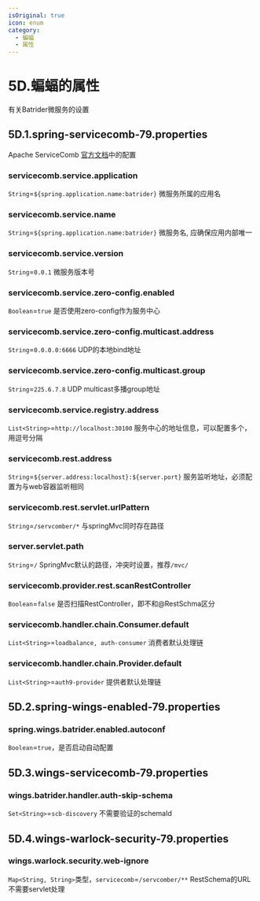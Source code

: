 ```yaml
---
isOriginal: true
icon: enum
category:
  - 蝙蝠
  - 属性
---
```


# 5D.蝙蝠的属性

有关Batrider微服务的设置

## 5D.1.spring-servicecomb-79.properties

Apache ServiceComb [官方文档](https://servicecomb.apache.org/references/java-chassis/zh_CN/)中的配置

### servicecomb.service.application

`String`=`${spring.application.name:batrider}` 微服务所属的应用名

### servicecomb.service.name

`String`=`${spring.application.name:batrider}` 微服务名, 应确保应用内部唯一

### servicecomb.service.version

`String`=`0.0.1` 微服务版本号

### servicecomb.service.zero-config.enabled

`Boolean`=`true` 是否使用zero-config作为服务中心

### servicecomb.service.zero-config.multicast.address

`String`=`0.0.0.0:6666` UDP的本地bind地址

### servicecomb.service.zero-config.multicast.group

`String`=`225.6.7.8` UDP multicast多播group地址

### servicecomb.service.registry.address

`List<String>`=`http://localhost:30100` 服务中心的地址信息，可以配置多个，用逗号分隔

### servicecomb.rest.address

`String`=`${server.address:localhost}:${server.port}` 服务监听地址，必须配置为与web容器监听相同

### servicecomb.rest.servlet.urlPattern

`String`=`/servcomber/*` 与springMvc同时存在路径

### server.servlet.path

`String`=`/` SpringMvc默认的路径，冲突时设置，推荐`/mvc/`

### servicecomb.provider.rest.scanRestController

`Boolean`=`false` 是否扫描RestController，即不和@RestSchma区分

### servicecomb.handler.chain.Consumer.default

`List<String>`=`loadbalance, auth-consumer` 消费者默认处理链

### servicecomb.handler.chain.Provider.default

`List<String>`=`auth9-provider` 提供者默认处理链

## 5D.2.spring-wings-enabled-79.properties

### spring.wings.batrider.enabled.autoconf

`Boolean`=`true`，是否启动自动配置

## 5D.3.wings-servicecomb-79.properties

### wings.batrider.handler.auth-skip-schema

`Set<String>`=`scb-discovery` 不需要验证的schemaId

## 5D.4.wings-warlock-security-79.properties

### wings.warlock.security.web-ignore

`Map<String, String>`类型，`servicecomb`=`/servcomber/**` RestSchema的URL不需要servlet处理
